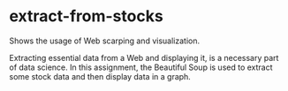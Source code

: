 # extract-from-stocks
Shows the usage of Web scarping and visualization.

Extracting essential data from a Web and displaying it, is a necessary part of data science.
In this assignment, the Beautiful Soup is used to extract some stock data and then display data in a graph.
